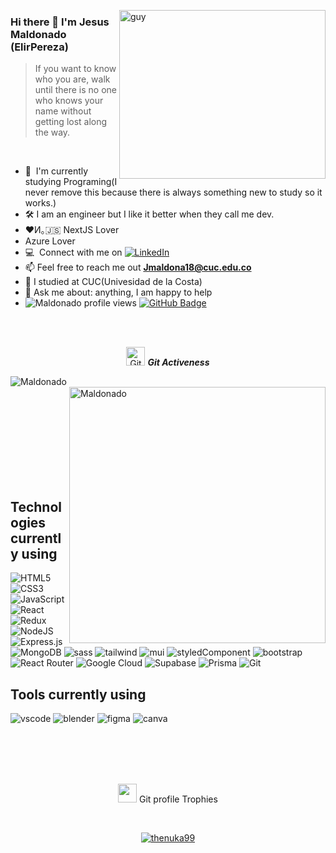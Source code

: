 
 <img align="right" height="270px" alt="guy" width="330" src="https://media.giphy.com/media/v1.Y2lkPTc5MGI3NjExbHhvcGp6ZzZuaWw4NzA2enBua3hpemVrdWMxYTJ4eGc2d21maTZnbyZlcD12MV9naWZzX3NlYXJjaCZjdD1n/H1dxi6xdh4NGQCZSvz/giphy.gif" /> </a>
 
### Hi there 👋 I'm Jesus Maldonado (ElirPereza)

> If you want to know who you are, walk until there is no one who knows your name without getting lost along the way.
<br />

- 🌱 &nbsp;I'm currently studying Programing(I never remove this because there is always something new to study so it works.)
- 🛠️ I am an engineer but I like it better when they call me dev.
- ❤И｡🇯‌🇸‌  NextJS Lover
- Azure Lover
- :computer: &nbsp;Connect with me on <a href="https://www.linkedin.com/in/jesus-maldonado-maldonado-2603a7264" target="_blank"><img alt="LinkedIn" src="https://img.shields.io/badge/LinkedIn-0077B5?style=for-the-badge&logo=linkedin&logoColor=white"/></a>
- 📫 Feel free to reach me out **Jmaldona18@cuc.edu.co**
- 📝 I studied at CUC(Univesidad de la Costa)
- 💬 Ask me about: anything, I am happy to help
- 	<img src="https://komarev.com/ghpvc/?username=ElirPereza&label=Profile%20views&color=brightgreen&style=plastic" alt="Maldonado profile views" /> 
	<a href="https://github.com/ElirPereza?tab=followers"><img src="https://img.shields.io/github/followers/ElirPereza?label=Followers&style=social" alt="GitHub Badge"></a>
<br><br>

<p align="center">
 <img src="https://media.giphy.com/media/W5eoZHPpUx9sapR0eu/giphy.gif" width="30" alt="Git"/>&nbsp;<i><b>Git Activeness</b></i>
	
</p>
 
<p>
 <img align="left" src="https://github-readme-stats.vercel.app/api/top-langs?username=ElirPereza&langs_count=5&show_icons=true&locale=en&layout=compact&theme=chartreuse-dark" alt="Maldonado" />
</p>
<p>&nbsp;<img align="right" src="https://github-readme-stats.vercel.app/api?username=ElirPereza&show_icons=true&locale=en&theme=chartreuse-dark" alt="Maldonado" width="410"/>
</p>

<br><br><br><br><br><br><br><br>

## Technologies currently using

<div>
	
  <img  alt="HTML5" src="https://img.shields.io/badge/html5-%23E34F26.svg?style=for-the-badge&logo=html5&logoColor=white"/>
  <img  alt="CSS3" src="https://img.shields.io/badge/css3-%231572B6.svg?style=for-the-badge&logo=css3&logoColor=white"/>
  <img  alt="JavaScript" src="https://img.shields.io/badge/javascript-%23323330.svg?style=for-the-badge&logo=javascript&logoColor=%23F7DF1E"/>
  <img  alt="React" src="https://img.shields.io/badge/react-%2320232a.svg?style=for-the-badge&logo=react&logoColor=%2361DAFB"/>
  <img  alt="Redux" src="https://img.shields.io/badge/redux-%23593d88.svg?style=for-the-badge&logo=redux&logoColor=white"/>  
  <img  alt="NodeJS" src="https://img.shields.io/badge/node.js-%2343853D.svg?style=for-the-badge&logo=node-dot-js&logoColor=white"/>
  <img  alt="Express.js" src="https://img.shields.io/badge/express.js-%23404d59.svg?style=for-the-badge&logo=express&logoColor=%2361DAFB"/>
  <img  alt="MongoDB" src ="https://img.shields.io/badge/MongoDB-%234ea94b.svg?style=for-the-badge&logo=mongodb&logoColor=white"/>
  <img  alt="sass" src ="https://img.shields.io/badge/Sass-CC6699?style=for-the-badge&logo=sass&logoColor=white"/>
  <img  alt="tailwind" src="https://img.shields.io/badge/Tailwind_CSS-38B2AC?style=for-the-badge&logo=tailwind-css&logoColor=white"/>
  <img  alt="mui" src ="https://img.shields.io/badge/Material--UI-0081CB?style=for-the-badge&logo=material-ui&logoColor=white"/>
  <img  alt="styledComponent" src ="https://img.shields.io/badge/styled--components-DB7093?style=for-the-badge&logo=styled-components&logoColor=white"/>
  <img  alt="bootstrap" src ="https://img.shields.io/badge/Bootstrap-563D7C?style=for-the-badge&logo=bootstrap&logoColor=white"/>
  <img  alt="React Router" src ="https://img.shields.io/badge/React_Router-CA4245?style=for-the-badge&logo=react-router&logoColor=white"/>
  <img  alt="Google Cloud" src ="https://img.shields.io/badge/Google_Cloud-4285F4?style=for-the-badge&logo=google-cloud&logoColor=white"/>
  <img  alt="Supabase" src ="https://img.shields.io/badge/Supabase-181818?style=for-the-badge&logo=supabase&logoColor=white"/>
  <img  alt="Prisma" src ="https://img.shields.io/badge/Prisma-3982CE?style=for-the-badge&logo=Prisma&logoColor=white"/>
  <img  alt="Git" src ="https://img.shields.io/badge/GIT-E44C30?style=for-the-badge&logo=git&logoColor=white"/>
  
</div>

## Tools currently using

<div>
  <img  alt="vscode" src="https://img.shields.io/badge/Visual_Studio_Code-0078D4?style=for-the-badge&logo=visual%20studio%20code&logoColor=white"/> 
  <img  alt="blender" src="https://img.shields.io/badge/blender-%23F5792A.svg?style=for-the-badge&logo=blender&logoColor=white"/>
  <img  alt="figma" src="https://img.shields.io/badge/Figma-F24E1E?style=for-the-badge&logo=figma&logoColor=white"/>
  <img  alt="canva" src="https://img.shields.io/badge/Canva-%2300C4CC.svg?&style=for-the-badge&logo=Canva&logoColor=white"/>

 </div>
 
<br><br><br><br>
<p align="center">
 <img src="https://media.giphy.com/media/QaMcXSekUWx7aogAUr/giphy.gif" width="30" />&nbsp;Git profile Trophies
</p>
<br>

<p align="center">
 <a href="https://github.com/ryo-ma/github-profile-trophy">
  <img src="https://github-profile-trophy.vercel.app/?username=ElirPereza&layout=compact&theme=algolia" alt="thenuka99" /> 
 </a>
</p>

